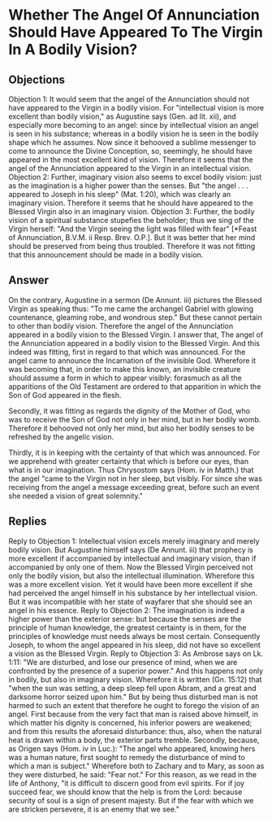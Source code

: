 # Whether The Angel Of Annunciation Should Have Appeared To The Virgin In A Bodily Vision?
## Objections
Objection 1: It would seem that the angel of the Annunciation should not have appeared to the Virgin in a bodily vision. For "intellectual vision is more excellent than bodily vision," as Augustine says (Gen. ad lit. xii), and especially more becoming to an angel: since by intellectual vision an angel is seen in his substance; whereas in a bodily vision he is seen in the bodily shape which he assumes. Now since it behooved a sublime messenger to come to announce the Divine Conception, so, seemingly, he should have appeared in the most excellent kind of vision. Therefore it seems that the angel of the Annunciation appeared to the Virgin in an intellectual vision.
Objection 2: Further, imaginary vision also seems to excel bodily vision: just as the imagination is a higher power than the senses. But "the angel . . . appeared to Joseph in his sleep" (Mat. 1:20), which was clearly an imaginary vision. Therefore it seems that he should have appeared to the Blessed Virgin also in an imaginary vision.
Objection 3: Further, the bodily vision of a spiritual substance stupefies the beholder; thus we sing of the Virgin herself: "And the Virgin seeing the light was filled with fear" [*Feast of Annunciation, B.V.M. ii Resp. Brev. O.P.]. But it was better that her mind should be preserved from being thus troubled. Therefore it was not fitting that this announcement should be made in a bodily vision.
## Answer
On the contrary, Augustine in a sermon (De Annunt. iii) pictures the Blessed Virgin as speaking thus: "To me came the archangel Gabriel with glowing countenance, gleaming robe, and wondrous step." But these cannot pertain to other than bodily vision. Therefore the angel of the Annunciation appeared in a bodily vision to the Blessed Virgin.
I answer that, The angel of the Annunciation appeared in a bodily vision to the Blessed Virgin. And this indeed was fitting, first in regard to that which was announced. For the angel came to announce the Incarnation of the invisible God. Wherefore it was becoming that, in order to make this known, an invisible creature should assume a form in which to appear visibly: forasmuch as all the apparitions of the Old Testament are ordered to that apparition in which the Son of God appeared in the flesh.

Secondly, it was fitting as regards the dignity of the Mother of God, who was to receive the Son of God not only in her mind, but in her bodily womb. Therefore it behooved not only her mind, but also her bodily senses to be refreshed by the angelic vision.

Thirdly, it is in keeping with the certainty of that which was announced. For we apprehend with greater certainty that which is before our eyes, than what is in our imagination. Thus Chrysostom says (Hom. iv in Matth.) that the angel "came to the Virgin not in her sleep, but visibly. For since she was receiving from the angel a message exceeding great, before such an event she needed a vision of great solemnity."
## Replies
Reply to Objection 1: Intellectual vision excels merely imaginary and merely bodily vision. But Augustine himself says (De Annunt. iii) that prophecy is more excellent if accompanied by intellectual and imaginary vision, than if accompanied by only one of them. Now the Blessed Virgin perceived not only the bodily vision, but also the intellectual illumination. Wherefore this was a more excellent vision. Yet it would have been more excellent if she had perceived the angel himself in his substance by her intellectual vision. But it was incompatible with her state of wayfarer that she should see an angel in his essence.
Reply to Objection 2: The imagination is indeed a higher power than the exterior sense: but because the senses are the principle of human knowledge, the greatest certainty is in them, for the principles of knowledge must needs always be most certain. Consequently Joseph, to whom the angel appeared in his sleep, did not have so excellent a vision as the Blessed Virgin.
Reply to Objection 3: As Ambrose says on Lk. 1:11: "We are disturbed, and lose our presence of mind, when we are confronted by the presence of a superior power." And this happens not only in bodily, but also in imaginary vision. Wherefore it is written (Gn. 15:12) that "when the sun was setting, a deep sleep fell upon Abram, and a great and darksome horror seized upon him." But by being thus disturbed man is not harmed to such an extent that therefore he ought to forego the vision of an angel. First because from the very fact that man is raised above himself, in which matter his dignity is concerned, his inferior powers are weakened; and from this results the aforesaid disturbance: thus, also, when the natural heat is drawn within a body, the exterior parts tremble. Secondly, because, as Origen says (Hom. iv in Luc.): "The angel who appeared, knowing hers was a human nature, first sought to remedy the disturbance of mind to which a man is subject." Wherefore both to Zachary and to Mary, as soon as they were disturbed, he said: "Fear not." For this reason, as we read in the life of Anthony, "it is difficult to discern good from evil spirits. For if joy succeed fear, we should know that the help is from the Lord: because security of soul is a sign of present majesty. But if the fear with which we are stricken persevere, it is an enemy that we see."